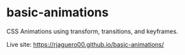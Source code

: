 # basic-animations


CSS Animations using transform, transitions, and keyframes. 

Live site: https://rjaguero00.github.io/basic-animations/
